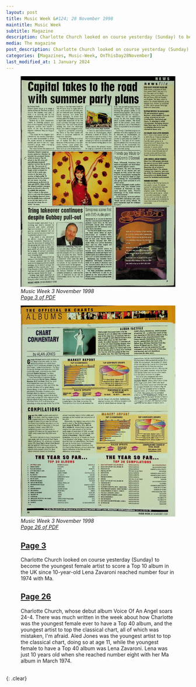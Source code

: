 ```yaml
---
layout: post
title: Music Week &#124; 28 November 1998
maintitle: Music Week
subtitle: Magazine
description: Charlotte Church looked on course yesterday (Sunday) to become the youngest female artist to score a Top 10 album in the UK since 10-year-old Lena Zavaroni reached number four in 1974 with Ma.
media: The magazine
post_description: Charlotte Church looked on course yesterday (Sunday) to become the youngest female artist to score a Top 10 album in the UK since 10-year-old Lena Zavaroni reached number four in 1974 with Ma.
categories: [Magazines, Music-Week, OnThisDay28November]
last_modified_at: 1 January 2024
---
```


<figure class="fig1">
<a href="/assets/images/magazines/1998-11-28-Music-Week-page-03.png"><img src="/assets/images/magazines/1998-11-28-Music-Week-page-03.png" class="full-width zoom-in" /></a>
<cite>Music Week 3 November 1998<br /><a class="external-link" href="https://www.worldradiohistory.com/UK/Music-Week/1998/Music-Week-1998-11-28.pdf#page=3">Page 3 of PDF</a></cite>
</figure>

<figure class="fig2">
<a href="/assets/images/magazines/1998-11-28-Music-Week-page-26.png"><img src="/assets/images/magazines/1998-11-28-Music-Week-page-26.png" class="full-width zoom-in" /></a>
<cite>Music Week 3 November 1998<br /><a class="external-link" href="https://www.worldradiohistory.com/UK/Music-Week/1998/Music-Week-1998-11-28.pdf#page=26">Page 26 of PDF</a></cite>
</figure>

<figure class="fig3">
<h2 id="page-3"><a href="#page-3">Page 3</a></h2>
Charlotte Church looked on course yesterday (Sunday) to become the youngest female artist to score a Top 10 album in the UK since 10-year-old Lena Zavaroni reached number four in 1974 with Ma.
</figure>

<figure class="fig3">
<h2 id="page-26"><a href="#page-26">Page 26</a></h2>
Charlotte Church, whose debut album Voice Of An Angel soars 24-4. There was much written in the week about how Charlotte was the youngest female ever to have a Top 40 album, and the youngest artist to top the classical chart, all of which was mistaken, I'm afraid. Aled Jones was the youngest artist to top the classical chart, doing so at age 11, while the youngest female to have a Top 40 album was Lena Zavaroni. Lena was just 10 years old when she reached number eight with her Ma album in March 1974.
</figure>

<br />{: .clear}

